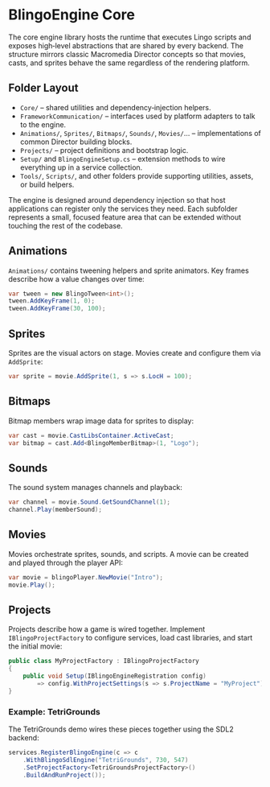 # BlingoEngine Core

The core engine library hosts the runtime that executes Lingo scripts and exposes high‑level
abstractions that are shared by every backend. The structure mirrors classic Macromedia
Director concepts so that movies, casts, and sprites behave the same regardless of the
rendering platform.

## Folder Layout

- `Core/` – shared utilities and dependency‑injection helpers.
- `FrameworkCommunication/` – interfaces used by platform adapters to talk to the engine.
- `Animations/`, `Sprites/`, `Bitmaps/`, `Sounds/`, `Movies/`… – implementations of common
  Director building blocks.
- `Projects/` – project definitions and bootstrap logic.
- `Setup/` and `BlingoEngineSetup.cs` – extension methods to wire everything up in a service
  collection.
- `Tools/`, `Scripts/`, and other folders provide supporting utilities, assets, or build
  helpers.

The engine is designed around dependency injection so that host applications can register only
the services they need. Each subfolder represents a small, focused feature area that can be
extended without touching the rest of the codebase.

## Animations

`Animations/` contains tweening helpers and sprite animators. Key frames describe how a value
changes over time:

```csharp
var tween = new BlingoTween<int>();
tween.AddKeyFrame(1, 0);
tween.AddKeyFrame(30, 100);
```

## Sprites

Sprites are the visual actors on stage. Movies create and configure them via `AddSprite`:

```csharp
var sprite = movie.AddSprite(1, s => s.LocH = 100);
```

## Bitmaps

Bitmap members wrap image data for sprites to display:

```csharp
var cast = movie.CastLibsContainer.ActiveCast;
var bitmap = cast.Add<BlingoMemberBitmap>(1, "Logo");
```

## Sounds

The sound system manages channels and playback:

```csharp
var channel = movie.Sound.GetSoundChannel(1);
channel.Play(memberSound);
```

## Movies

Movies orchestrate sprites, sounds, and scripts. A movie can be created and played through the
player API:

```csharp
var movie = blingoPlayer.NewMovie("Intro");
movie.Play();
```

## Projects

Projects describe how a game is wired together. Implement `IBlingoProjectFactory` to configure
services, load cast libraries, and start the initial movie:

```csharp
public class MyProjectFactory : IBlingoProjectFactory
{
    public void Setup(IBlingoEngineRegistration config)
        => config.WithProjectSettings(s => s.ProjectName = "MyProject");
}
```

### Example: TetriGrounds

The TetriGrounds demo wires these pieces together using the SDL2 backend:

```csharp
services.RegisterBlingoEngine(c => c
    .WithBlingoSdlEngine("TetriGrounds", 730, 547)
    .SetProjectFactory<TetriGroundsProjectFactory>()
    .BuildAndRunProject());
```

